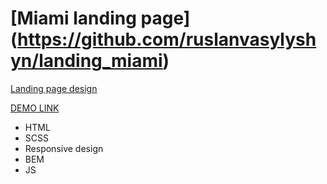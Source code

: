 # [Miami landing page] (https://github.com/ruslanvasylyshyn/landing_miami)
  [Landing page design](https://www.figma.com/file/W8tiaInEAMv7zpEEGTxoIT/miami_home_new-(Copy)?node-id=0%3A1)

  [DEMO LINK](https://ruslanvasylyshyn.github.io/landing_miami/)

- HTML
- SCSS
- Responsive design
- BEM
- JS